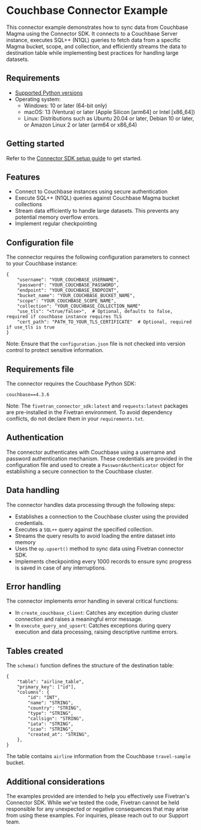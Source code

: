 # Couchbase Connector Example
This connector example demonstrates how to sync data from Couchbase Magma using the Connector SDK. It connects to a Couchbase Server instance, executes SQL++ (N1QL) queries to fetch data from a specific Magma bucket, scope, and collection, and efficiently streams the data to destination table while implementing best practices for handling large datasets.

## Requirements

* [Supported Python versions](https://github.com/fivetran/fivetran_connector_sdk/blob/main/README.md#requirements)   
* Operating system:
  * Windows: 10 or later (64-bit only)
  * macOS: 13 (Ventura) or later (Apple Silicon [arm64] or Intel [x86_64])
  * Linux: Distributions such as Ubuntu 20.04 or later, Debian 10 or later, or Amazon Linux 2 or later (arm64 or x86_64)

## Getting started

Refer to the [Connector SDK setup guide](https://fivetran.com/docs/connectors/connector-sdk/setup-guide) to get started.

## Features

- Connect to Couchbase instances using secure authentication
- Execute SQL++ (N1QL) queries against Couchbase Magma bucket collections
- Stream data efficiently to handle large datasets. This prevents any potential memory overflow errors.
- Implement regular checkpointing

## Configuration file

The connector requires the following configuration parameters to connect to your Couchbase instance:

```
{
    "username": "YOUR_COUCHBASE_USERNAME",
    "password": "YOUR_COUCHBASE_PASSWORD",
    "endpoint": "YOUR_COUCHBASE_ENDPOINT",
    "bucket_name": "YOUR_COUCHBASE_BUCKET_NAME",
    "scope": "YOUR_COUCHBASE_SCOPE_NAME",
    "collection": "YOUR_COUCHBASE_COLLECTION_NAME"
    "use_tls": "<true/false>",  # Optional, defaults to false, required if couchbase instance requires TLS
    "cert_path": "PATH_TO_YOUR_TLS_CERTIFICATE"  # Optional, required if use_tls is true
}
```

Note: Ensure that the `configuration.json` file is not checked into version control to protect sensitive information.

## Requirements file

The connector requires the Couchbase Python SDK:

```
couchbase==4.3.6
```

Note: The `fivetran_connector_sdk:latest` and `requests:latest` packages are pre-installed in the Fivetran environment. To avoid dependency conflicts, do not declare them in your `requirements.txt`.

## Authentication

The connector authenticates with Couchbase using a username and password authentication mechanism. These credentials are provided in the configuration file and used to create a `PasswordAuthenticator` object for establishing a secure connection to the Couchbase cluster.

## Data handling

The connector handles data processing through the following steps:  
- Establishes a connection to the Couchbase cluster using the provided credentials.
- Executes a `SQL++` query against the specified collection.
- Streams the query results to avoid loading the entire dataset into memory
- Uses the `op.upsert()` method to sync data using Fivetran connector SDK.
- Implements checkpointing every 1000 records to ensure sync progress is saved in case of any interruptions.

## Error handling

The connector implements error handling in several critical functions:  
- In `create_couchbase_client`: Catches any exception during cluster connection and raises a meaningful error message.
- In `execute_query_and_upsert`: Catches exceptions during query execution and data processing, raising descriptive runtime errors.

## Tables created

The `schema()` function defines the structure of the destination table:

```
{
    "table": "airline_table",
    "primary_key": ["id"],
    "columns": {
        "id": "INT",
        "name": "STRING",
        "country": "STRING",
        "type": "STRING",
        "callsign": "STRING",
        "iata": "STRING",
        "icao": "STRING",
        "created_at": "STRING",
    },
}
```
The table contains `airline` information from the Couchbase `travel-sample` bucket.


## Additional considerations

The examples provided are intended to help you effectively use Fivetran's Connector SDK. While we've tested the code, Fivetran cannot be held responsible for any unexpected or negative consequences that may arise from using these examples. For inquiries, please reach out to our Support team.
